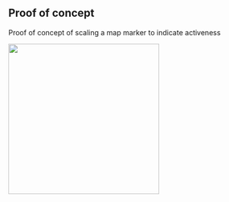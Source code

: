 ## Proof of concept
Proof of concept of scaling a map marker to indicate activeness

<img src="static/example.gif" width="300px">
